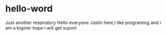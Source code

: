 # hello-word
Just another respiratory
Hello everyone
Jastin here,i like programing and i am a biginer hope i will get suport

